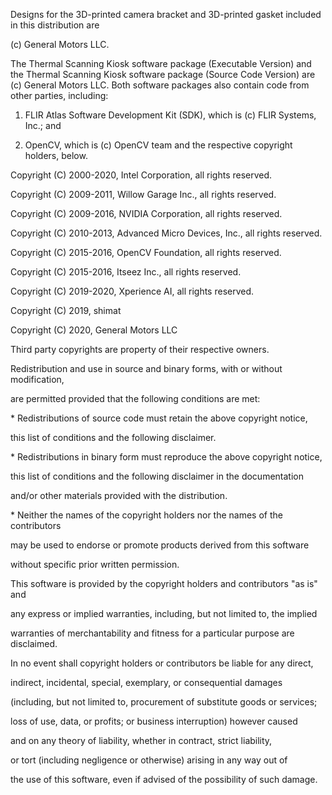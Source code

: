 Designs for the 3D-printed camera bracket and 3D-printed gasket included in this
distribution are

(c) General Motors LLC.

The Thermal Scanning Kiosk software package (Executable Version) and the Thermal
Scanning Kiosk software package (Source Code Version) are (c) General Motors
LLC. Both software packages also contain code from other parties, including:

1. FLIR Atlas Software Development Kit (SDK), which is (c) FLIR Systems, Inc.;
and

2. OpenCV, which is (c) OpenCV team and the respective copyright holders, below.

Copyright (C) 2000-2020, Intel Corporation, all rights reserved.

Copyright (C) 2009-2011, Willow Garage Inc., all rights reserved.

Copyright (C) 2009-2016, NVIDIA Corporation, all rights reserved.

Copyright (C) 2010-2013, Advanced Micro Devices, Inc., all rights reserved.

Copyright (C) 2015-2016, OpenCV Foundation, all rights reserved.

Copyright (C) 2015-2016, Itseez Inc., all rights reserved.

Copyright (C) 2019-2020, Xperience AI, all rights reserved.

Copyright (C) 2019, shimat

Copyright (C) 2020, General Motors LLC

Third party copyrights are property of their respective owners.

Redistribution and use in source and binary forms, with or without modification,

are permitted provided that the following conditions are met:

\* Redistributions of source code must retain the above copyright notice,

this list of conditions and the following disclaimer.

\* Redistributions in binary form must reproduce the above copyright notice,

this list of conditions and the following disclaimer in the documentation

and/or other materials provided with the distribution.

\* Neither the names of the copyright holders nor the names of the contributors

may be used to endorse or promote products derived from this software

without specific prior written permission.

This software is provided by the copyright holders and contributors "as is" and

any express or implied warranties, including, but not limited to, the implied

warranties of merchantability and fitness for a particular purpose are
disclaimed.

In no event shall copyright holders or contributors be liable for any direct,

indirect, incidental, special, exemplary, or consequential damages

(including, but not limited to, procurement of substitute goods or services;

loss of use, data, or profits; or business interruption) however caused

and on any theory of liability, whether in contract, strict liability,

or tort (including negligence or otherwise) arising in any way out of

the use of this software, even if advised of the possibility of such damage.
